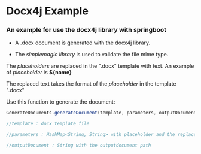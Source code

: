 # Docx4j Example

### An example for use the docx4j library with springboot

- A .docx document is generated with the docx4j library.

- The *simplemagic library* is used to validate the file mime type.

The *placeholders* are replaced in the ".docx" template with text. An example of *placeholder* 
is **${name}**

The replaced text takes the format of the *placeholder* in the template ".docx"

Use this function to generate the document:

```java
GenerateDocuments.generateDocument(template, parameters, outputDocument);

//template : docx template file

//parameters : HashMap<String, String> with placeholder and the replace text

//outputDocument : String with the outputdocument path
```






